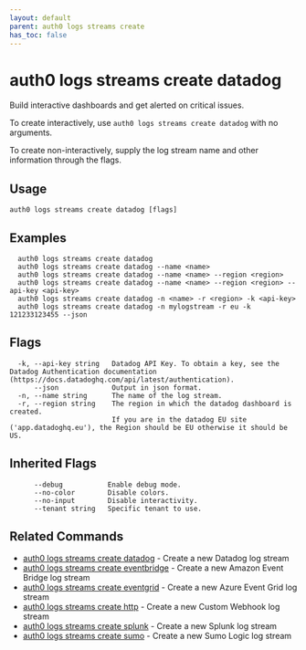```yaml
---
layout: default
parent: auth0 logs streams create
has_toc: false
---
```

# auth0 logs streams create datadog

Build interactive dashboards and get alerted on critical issues.

To create interactively, use `auth0 logs streams create datadog` with no arguments.

To create non-interactively, supply the log stream name and other information through the flags.

## Usage
```
auth0 logs streams create datadog [flags]
```

## Examples

```
  auth0 logs streams create datadog
  auth0 logs streams create datadog --name <name>
  auth0 logs streams create datadog --name <name> --region <region>
  auth0 logs streams create datadog --name <name> --region <region> --api-key <api-key>
  auth0 logs streams create datadog -n <name> -r <region> -k <api-key>
  auth0 logs streams create datadog -n mylogstream -r eu -k 121233123455 --json
```


## Flags

```
  -k, --api-key string   Datadog API Key. To obtain a key, see the Datadog Authentication documentation (https://docs.datadoghq.com/api/latest/authentication).
      --json             Output in json format.
  -n, --name string      The name of the log stream.
  -r, --region string    The region in which the datadog dashboard is created.
                         If you are in the datadog EU site ('app.datadoghq.eu'), the Region should be EU otherwise it should be US.
```


## Inherited Flags

```
      --debug           Enable debug mode.
      --no-color        Disable colors.
      --no-input        Disable interactivity.
      --tenant string   Specific tenant to use.
```


## Related Commands

- [auth0 logs streams create datadog](auth0_logs_streams_create_datadog.md) - Create a new Datadog log stream
- [auth0 logs streams create eventbridge](auth0_logs_streams_create_eventbridge.md) - Create a new Amazon Event Bridge log stream
- [auth0 logs streams create eventgrid](auth0_logs_streams_create_eventgrid.md) - Create a new Azure Event Grid log stream
- [auth0 logs streams create http](auth0_logs_streams_create_http.md) - Create a new Custom Webhook log stream
- [auth0 logs streams create splunk](auth0_logs_streams_create_splunk.md) - Create a new Splunk log stream
- [auth0 logs streams create sumo](auth0_logs_streams_create_sumo.md) - Create a new Sumo Logic log stream


